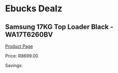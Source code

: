 
# Ebucks Dealz
## Samsung 17KG Top Loader Black - WA17T6260BV
[Product Page](https://www.ebucks.com/web/shop/productSelected.do?prodId=1210038684&catId=704981826)

Price: R8699.00

Savings: 


	